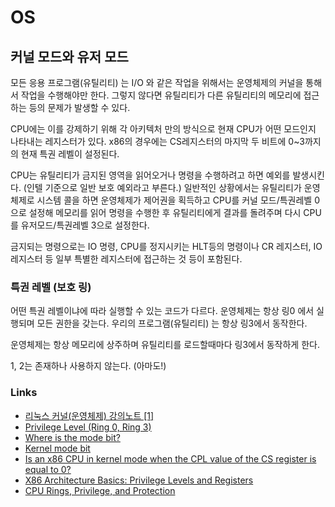# OS

## 커널 모드와 유저 모드

모든 응용 프로그램(유틸리티) 는 I/O 와 같은 작업을 위해서는 운영체제의 커널을 통해서 작업을 수행해야만 한다. 그렇지 않다면 유틸리티가 다른 유틸리티의 메모리에 접근하는 등의 문제가 발생할 수 있다.

CPU에는 이를 강제하기 위해 각 아키텍처 만의 방식으로 현재 CPU가 어떤 모드인지 나타내는 레지스터가 있다. x86의 경우에는 CS레지스터의 마지막 두 비트에 0~3까지의 현재 특권 레벨이 설정된다.

CPU는 유틸리티가 금지된 영역을 읽어오거나 명령을 수행하려고 하면 예외를 발생시킨다. (인텔 기준으로 일반 보호 예외라고 부른다.) 일반적인 상황에서는 유틸리티가 운영체제로 시스템 콜을 하면 운영체제가 제어권을 획득하고 CPU를 커널 모드/특권레벨 0으로 설정해 메모리를 읽어 명령을 수행한 후 유틸리티에게 결과를 돌려주며 다시 CPU를 유저모드/특권레벨 3으로 설정한다.

금지되는 명령으로는 IO 명령, CPU를 정지시키는 HLT등의 명령이나 CR 레지스터, IO 레지스터 등 일부 특별한 레지스터에 접근하는 것 등이 포함된다.

### 특권 레벨 (보호 링)

어떤 특권 레벨이냐에 따라 실행할 수 있는 코드가 다르다. 운영체제는 항상 링0 에서 실행되며 모든 권한을 갖는다. 우리의 프로그램(유틸리티) 는 항상 링3에서 동작한다. 

운영체제는 항상 메모리에 상주하며 유틸리티를 로드할때마다 링3에서 동작하게 한다.

1, 2는 존재하나 사용하지 않는다. (아마도!)

### Links

* [리눅스 커널(운영체제) 강의노트 [1]](https://medium.com/pocs/%EB%A6%AC%EB%88%85%EC%8A%A4-%EC%BB%A4%EB%84%90-%EC%9A%B4%EC%98%81%EC%B2%B4%EC%A0%9C-%EA%B0%95%EC%9D%98%EB%85%B8%ED%8A%B8-1-d36d6c961566)
* [Privilege Level (Ring 0, Ring 3)](https://elfmfl.tistory.com/2)
* [Where is the mode bit?](https://stackoverflow.com/questions/13185300/where-is-the-mode-bit)
* [Kernel mode bit](https://unix.stackexchange.com/questions/406898/kernel-mode-bit)
* [Is an x86 CPU in kernel mode when the CPL value of the CS register is equal to 0?](https://stackoverflow.com/questions/55506822/is-an-x86-cpu-in-kernel-mode-when-the-cpl-value-of-the-cs-register-is-equal-to-0)
* [X86 Architecture Basics: Privilege Levels and Registers](https://sites.google.com/site/masumzh/articles/x86-architecture-basics/x86-architecture-basics)
* [CPU Rings, Privilege, and Protection](https://manybutfinite.com/post/cpu-rings-privilege-and-protection/)